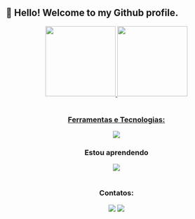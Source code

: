 
## 👋 Hello! Welcome to my Github profile.


<div align="center">
<a href="https://github.com/dudaccosta">
<img height="160em" src="https://github-readme-stats.vercel.app/api/top-langs/?username=dudaccosta&layout=compact&langs_count=7&theme=dracula"/>
<img height="160em" src="https://github-readme-stats.vercel.app/api?username=dudaccosta&show_icons=true&theme=dracula&include_all_commits=true&count_private=true"/>
</div>
  
  <div style="display: inline_block" align="center"><br>
    <h3>Ferramentas e Tecnologias:</h3>
  <a href="https://skillicons.dev">
    <img src="https://skillicons.dev/icons?i=github, html, css, js" />
  </a>

 <div style="display: inline_block" align="center">
    <h3>Estou aprendendo</h3>
  <a href="https://skillicons.dev">
    <img src="https://skillicons.dev/icons?i=git,java" />
  </a>
  </div>
  

<div align="center"><br>
  <h3>Contatos:</h3>
<a href="https://instagram.com/duda.costaa" target="_blank"><img src="https://img.shields.io/badge/-Instagram-%23E4405F?style=for-the-badge&logo=instagram&logoColor=white" target="_blank"></a>
<a href="https://www.linkedin.com/in/maria-eduarda-ccosta" target="_blank"><img src="https://img.shields.io/badge/-LinkedIn-%230077B5?style=for-the-badge&logo=linkedin&logoColor=white" target="_blank"></a>   
<!-- <a href="https://discord.gg/AQYymjQABs" target="_blank"><img src="https://img.shields.io/badge/Discord-7289DA?style=for-the-badge&logo=discord&logoColor=white" target="_blank"></a> -->
</div>

